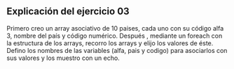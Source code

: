 ## Explicación del ejercicio 03

Primero creo un array asociativo de 10 paises, cada uno con su código alfa 3, nombre del país y código numérico. 
Después , mediante un foreach con la estructura de los arrays, recorro los arrays y elijo los valores de éste. 
Defino los nombres de las variables (alfa, pais y codigo) para asociarlos con sus valores y los muestro con un echo.